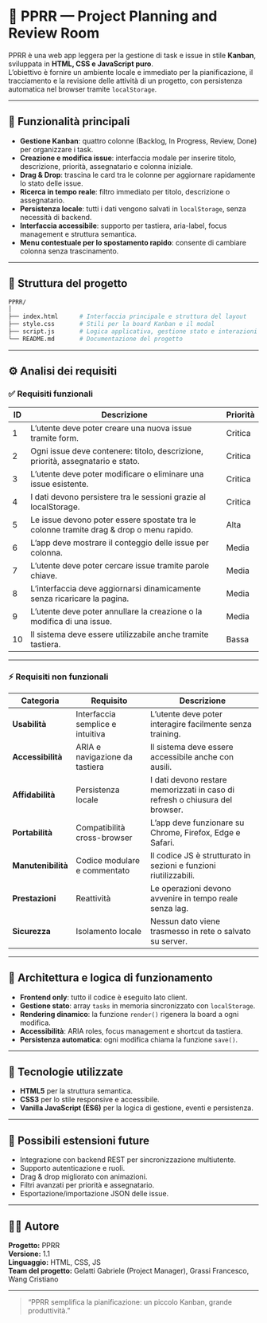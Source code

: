 # 🧩 PPRR — Project Planning and Review Room

PPRR è una web app leggera per la gestione di task e issue in stile **Kanban**, sviluppata in **HTML, CSS e JavaScript puro**.  
L’obiettivo è fornire un ambiente locale e immediato per la pianificazione, il tracciamento e la revisione delle attività di un progetto, con persistenza automatica nel browser tramite `localStorage`.

---

## 🚀 Funzionalità principali

- **Gestione Kanban**: quattro colonne (Backlog, In Progress, Review, Done) per organizzare i task.
- **Creazione e modifica issue**: interfaccia modale per inserire titolo, descrizione, priorità, assegnatario e colonna iniziale.
- **Drag & Drop**: trascina le card tra le colonne per aggiornare rapidamente lo stato delle issue.
- **Ricerca in tempo reale**: filtro immediato per titolo, descrizione o assegnatario.
- **Persistenza locale**: tutti i dati vengono salvati in `localStorage`, senza necessità di backend.
- **Interfaccia accessibile**: supporto per tastiera, aria-label, focus management e struttura semantica.
- **Menu contestuale per lo spostamento rapido**: consente di cambiare colonna senza trascinamento.

---
## 📂 Struttura del progetto

```bash
PPRR/
│
├── index.html      # Interfaccia principale e struttura del layout
├── style.css       # Stili per la board Kanban e il modal
├── script.js       # Logica applicativa, gestione stato e interazioni
└── README.md       # Documentazione del progetto

```

---

## ⚙️ Analisi dei requisiti

### ✅ Requisiti funzionali

| ID | Descrizione | Priorità |
|----|--------------|----------|
| 1 | L’utente deve poter creare una nuova issue tramite form. | Critica |
| 2 | Ogni issue deve contenere: titolo, descrizione, priorità, assegnatario e stato. | Critica |
| 3 | L’utente deve poter modificare o eliminare una issue esistente. | Critica |
| 4 | I dati devono persistere tra le sessioni grazie al localStorage. | Critica |
| 5 | Le issue devono poter essere spostate tra le colonne tramite drag & drop o menu rapido. | Alta |
| 6 | L’app deve mostrare il conteggio delle issue per colonna. | Media |
| 7 | L’utente deve poter cercare issue tramite parole chiave. | Media |
| 8 | L’interfaccia deve aggiornarsi dinamicamente senza ricaricare la pagina. | Media |
| 9 | L’utente deve poter annullare la creazione o la modifica di una issue. | Media |
| 10 | Il sistema deve essere utilizzabile anche tramite tastiera. | Bassa |

---

### ⚡ Requisiti non funzionali

| Categoria | Requisito | Descrizione |
|------------|------------|-------------|
| **Usabilità** | Interfaccia semplice e intuitiva | L’utente deve poter interagire facilmente senza training. |
| **Accessibilità** | ARIA e navigazione da tastiera | Il sistema deve essere accessibile anche con ausili. |
| **Affidabilità** | Persistenza locale | I dati devono restare memorizzati in caso di refresh o chiusura del browser. |
| **Portabilità** | Compatibilità cross-browser | L’app deve funzionare su Chrome, Firefox, Edge e Safari. |
| **Manutenibilità** | Codice modulare e commentato | Il codice JS è strutturato in sezioni e funzioni riutilizzabili. |
| **Prestazioni** | Reattività | Le operazioni devono avvenire in tempo reale senza lag. |
| **Sicurezza** | Isolamento locale | Nessun dato viene trasmesso in rete o salvato su server. |

---

## 🧠 Architettura e logica di funzionamento

- **Frontend only**: tutto il codice è eseguito lato client.
- **Gestione stato**: array `tasks` in memoria sincronizzato con `localStorage`.
- **Rendering dinamico**: la funzione `render()` rigenera la board a ogni modifica.
- **Accessibilità**: ARIA roles, focus management e shortcut da tastiera.
- **Persistenza automatica**: ogni modifica chiama la funzione `save()`.

---

## 🧩 Tecnologie utilizzate

- **HTML5** per la struttura semantica.
- **CSS3** per lo stile responsive e accessibile.
- **Vanilla JavaScript (ES6)** per la logica di gestione, eventi e persistenza.

---

## 🧱 Possibili estensioni future

- Integrazione con backend REST per sincronizzazione multiutente.
- Supporto autenticazione e ruoli.
- Drag & drop migliorato con animazioni.
- Filtri avanzati per priorità e assegnatario.
- Esportazione/importazione JSON delle issue.

---

## 🧑‍💻 Autore

**Progetto:** PPRR  
**Versione:** 1.1  
**Linguaggio:** HTML, CSS, JS  
**Team del progetto:** Gelatti Gabriele (Project Manager), Grassi Francesco, Wang Cristiano

---

> “PPRR semplifica la pianificazione: un piccolo Kanban, grande produttività.”


